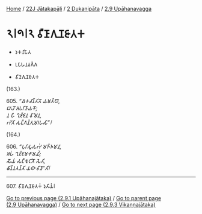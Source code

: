 
[Home](/) / [22J Jātakapāḷi](../...md) / [2 Dukanipāta](...md) / [2.9 Upāhanavagga](../22J/2/2.9.md)

# 𑁨𑁇𑁯𑁇𑁨 𑀯𑀻𑀡𑀸𑀕𑀼𑀡𑀚𑀸𑀢𑀓

* 𑀤𑀼𑀓𑀦𑀺𑀧𑀸𑀢

* 𑀉𑀧𑀸𑀳𑀦𑀯𑀕𑁆𑀕

* 𑀯𑀻𑀡𑀸𑀕𑀼𑀡𑀚𑀸𑀢𑀓

(163.)

605\. _“𑀏𑀓𑀘𑀺𑀦𑁆𑀢𑀺𑀢𑁄 𑀬𑀫𑀢𑁆𑀣𑁄,_  
_𑀩𑀸𑀮𑁄 𑀅𑀧𑀭𑀺𑀡𑀸𑀬𑀓𑁄;_  
_𑀦 𑀳𑀺 𑀔𑀼𑀚𑁆𑀚𑁂𑀦 𑀯𑀸𑀫𑁂𑀦,_  
_𑀪𑁄𑀢𑀺 𑀲𑀗𑁆𑀕𑀦𑁆𑀢𑀼𑀫𑀭𑀳𑀲𑀺”𑁇_  


(164.)

606\. _“𑀧𑀼𑀭𑀺𑀲𑀽𑀲𑀪𑀁 𑀫𑀜𑁆𑀜𑀫𑀸𑀦𑀸,_  
_𑀅𑀳𑀁 𑀔𑀼𑀚𑁆𑀚𑀫𑀓𑀸𑀫𑀬𑀺𑀁;_  
_𑀲𑁄𑀬𑀁 𑀲𑀗𑁆𑀓𑀼𑀝𑀺𑀢𑁄 𑀲𑁂𑀢𑀺,_  
_𑀙𑀺𑀦𑁆𑀦𑀢𑀦𑁆𑀢𑀺 𑀬𑀣𑀸 𑀯𑀺𑀡𑀸”𑀢𑀺𑁇_  


---

607\. 𑀯𑀻𑀡𑀸𑀕𑀼𑀡𑀚𑀸𑀢𑀓𑀁 𑀤𑀼𑀢𑀺𑀬𑀁𑁇



[Go to previous page (2.9.1 Upāhanajātaka)](2.9.1.md) / [Go to parent page (2.9 Upāhanavagga)](../22J/2/2.9.md) / [Go to next page (2.9.3 Vikaṇṇajātaka)](2.9.3.md)


